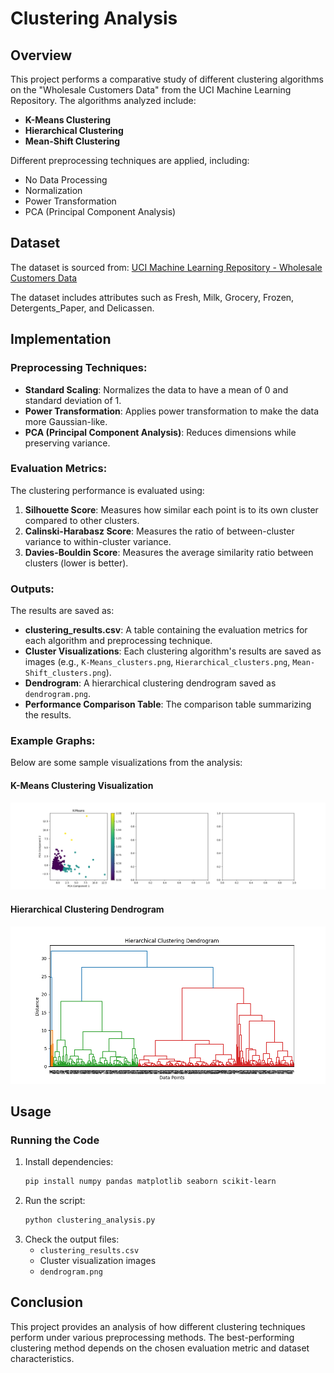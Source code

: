 # Clustering Analysis

## Overview
This project performs a comparative study of different clustering algorithms on the "Wholesale Customers Data" from the UCI Machine Learning Repository. The algorithms analyzed include:
- **K-Means Clustering**
- **Hierarchical Clustering**
- **Mean-Shift Clustering**

Different preprocessing techniques are applied, including:
- No Data Processing
- Normalization
- Power Transformation
- PCA (Principal Component Analysis)

## Dataset
The dataset is sourced from:
[UCI Machine Learning Repository - Wholesale Customers Data](https://archive.ics.uci.edu/ml/machine-learning-databases/00292/Wholesale%20customers%20data.csv)

The dataset includes attributes such as Fresh, Milk, Grocery, Frozen, Detergents_Paper, and Delicassen.

## Implementation
### Preprocessing Techniques:
- **Standard Scaling**: Normalizes the data to have a mean of 0 and standard deviation of 1.
- **Power Transformation**: Applies power transformation to make the data more Gaussian-like.
- **PCA (Principal Component Analysis)**: Reduces dimensions while preserving variance.

### Evaluation Metrics:
The clustering performance is evaluated using:
1. **Silhouette Score**: Measures how similar each point is to its own cluster compared to other clusters.
2. **Calinski-Harabasz Score**: Measures the ratio of between-cluster variance to within-cluster variance.
3. **Davies-Bouldin Score**: Measures the average similarity ratio between clusters (lower is better).

### Outputs:
The results are saved as:
- **clustering_results.csv**: A table containing the evaluation metrics for each algorithm and preprocessing technique.
- **Cluster Visualizations**: Each clustering algorithm's results are saved as images (e.g., `K-Means_clusters.png`, `Hierarchical_clusters.png`, `Mean-Shift_clusters.png`).
- **Dendrogram**: A hierarchical clustering dendrogram saved as `dendrogram.png`.
- **Performance Comparison Table**: The comparison table summarizing the results.

### Example Graphs:
Below are some sample visualizations from the analysis:

#### K-Means Clustering Visualization
![K-Means Clustering](K-Means_clusters.png)

#### Hierarchical Clustering Dendrogram
![Dendrogram](dendrogram.png)

## Usage
### Running the Code
1. Install dependencies:
   ```sh
   pip install numpy pandas matplotlib seaborn scikit-learn
   ```
2. Run the script:
   ```sh
   python clustering_analysis.py
   ```
3. Check the output files:
   - `clustering_results.csv`
   - Cluster visualization images
   - `dendrogram.png`

## Conclusion
This project provides an analysis of how different clustering techniques perform under various preprocessing methods. The best-performing clustering method depends on the chosen evaluation metric and dataset characteristics.

